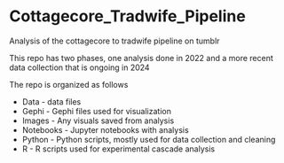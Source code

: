 # Cottagecore_Tradwife_Pipeline
Analysis of the cottagecore to tradwife pipeline on tumblr

This repo has two phases, one analysis done in 2022 and a more recent data collection that is ongoing in 2024

The repo is organized as follows
- Data - data files
- Gephi - Gephi files used for visualization
- Images - Any visuals saved from analysis
- Notebooks - Jupyter notebooks with analysis
- Python - Python scripts, mostly used for data collection and cleaning
- R - R scripts used for experimental cascade analysis
